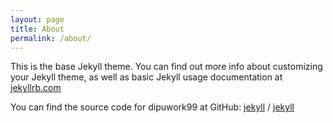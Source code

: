 ```yaml
---
layout: page
title: About
permalink: /about/
---
```


This is the base Jekyll theme. You can find out more info about customizing your Jekyll theme, as well as basic Jekyll usage documentation at [jekyllrb.com](https://jekyllrb.com/)



You can find the source code for dipuwork99 at GitHub:
[jekyll][jekyll-organization] /
[jekyll](https://github.com/dipuwork99/dipuwork99.github.io)


[jekyll-organization]: https://github.com/dipuwork99
